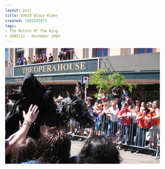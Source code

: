 ```yaml
---
layout: post
title: 03029 Black Rider
created: 1092143471
tags:
- The Return Of The King
- 2003/12 - December 2003
---
```


<img src="/image/images/130_3029-1083.jpg"/>

